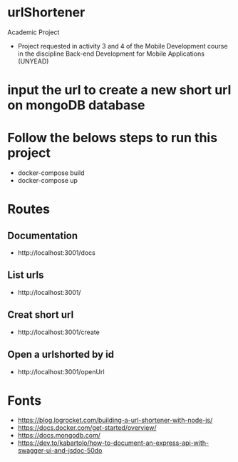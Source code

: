 # urlShortener
Academic Project
- Project requested in activity 3 and 4 of the Mobile Development course in the discipline Back-end Development for Mobile Applications (UNYEAD)

# input the url to create a new short url on mongoDB database

# Follow the belows steps to run this project
- docker-compose build
- docker-compose up

# Routes
## Documentation
- http://localhost:3001/docs
## List urls
- http://localhost:3001/
## Creat short url
- http://localhost:3001/create
## Open a urlshorted by id
- http://localhost:3001/openUrl

# Fonts
- https://blog.logrocket.com/building-a-url-shortener-with-node-js/
- https://docs.docker.com/get-started/overview/
- https://docs.mongodb.com/
- https://dev.to/kabartolo/how-to-document-an-express-api-with-swagger-ui-and-jsdoc-50do

